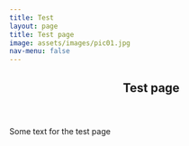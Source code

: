 ```yaml
---
title: Test
layout: page
title: Test page
image: assets/images/pic01.jpg
nav-menu: false
---
```


<!-- Main -->
<div id="main" class="alt">

<!-- One -->
<section id="one">
	<div class="inner">
		<header class="major">
			<h1>Test page</h1>
		</header>

<!-- Content -->
<p>Some text for the test page</p>

